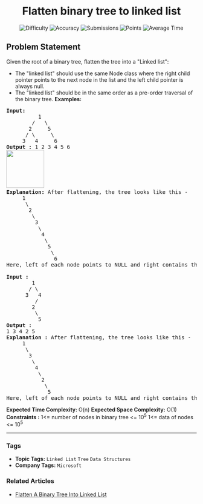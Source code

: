 <h1 align="center">Flatten binary tree to linked list</h1>

<p align="center">
  <img alt="Difficulty" title="Difficulty" src="https://custom-icon-badges.demolab.com/badge/Difficulty: Medium-1F222E?style=for-the-badge&logoColor=white&logo=fire"/>
  <img alt="Accuracy" title="Accuracy" src="https://custom-icon-badges.demolab.com/badge/Accuracy: 75.82%25-1F222E?style=for-the-badge&logoColor=white&logo=target"/>
  <img alt="Submissions" title="Submissions" src="https://custom-icon-badges.demolab.com/badge/Submissions: 45K+-1F222E?style=for-the-badge&logoColor=white&logo=repo"/>
  <img alt="Points" title="Points" src="https://custom-icon-badges.demolab.com/badge/Points: 4-1F222E?style=for-the-badge&logoColor=white&logo=award"/>
  <img alt="Average Time" title="Average Time" src="https://custom-icon-badges.demolab.com/badge/Average%20Time: N/A-1F222E?style=for-the-badge&logoColor=white&logo=clock"/>
</p>

## Problem Statement

Given the root of a binary tree, flatten the tree into a "Linked list":

- The "linked list" should use the same Node class where the right child pointer points to the next node in the list and the left child pointer is always null.
- The "linked list" should be in the same order as a pre-order traversal of the binary tree.
<b>Examples:</b>

<pre><b>Input: </b>
          1
        /   \
       2     5
      / \     \
     3   4     6<br><b>Output : </b>1 2 3 4 5 6 <br><img src="https://media.geeksforgeeks.org/img-practice/prod/addEditProblem/706436/Web/Other/blobid0_1722839451.png" alt="" title="" height="100"/> <br><b>Explanation: </b>After flattening, the tree looks like this - <br>     1
      \
       2
        \
         3
          \
           4
            \ 
             5 <br>              \<br>               6<br>Here, left of each node points to NULL and right contains the next node in preorder.The inorder traversal of this flattened tree is 1 2 3 4 5 6.<br><br><b>Input :</b>
        1
       / \
      3   4
         /
        2
         \
          5 
<b>Output :</b> 
1 3 4 2 5 
<b>Explanation : </b>After flattening, the tree looks like this -
     1
      \
       3
        \
         4
          \
           2
            \ 
             5 
Here, left of each node points to NULL and right contains the next node in preorder.The inorder traversal of this flattened tree is 1 3 4 2 5.</pre>

<b>Expected Time Complexity: </b>O(n)
<b>Expected Space </b><b>Complexity</b><b>:</b> O(1)
 
<b>Constraints :</b>
1<= number of nodes in binary tree <= 10<sup>5</sup>
1<= data of nodes <= 10<sup>5</sup>


<hr>

### Tags
- **Topic Tags:** `Linked List` `Tree` `Data Structures`
- **Company Tags:** `Microsoft`

### Related Articles
- [Flatten A Binary Tree Into Linked List](https://www.geeksforgeeks.org/flatten-a-binary-tree-into-linked-list/)
